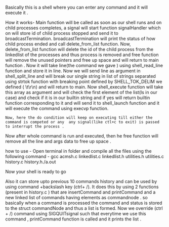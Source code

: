 Basically this is a shell where you can enter any command and it will execute it .

How it works-
    Main function will be called as soon as our shell runs and on child processes completes, a               signal will start function signalHandler which on will store id of child process stopped and send it to broadcastTermination. broadcastTermination will print the status of how child process ended and call delete_from_list function. Now, delete_from_list function will delete the id of the child process from the linkedlist of the processes and thus process is removed and free function will remove the unused pointers and free up space and will return to main function .
Now it will take line(the command we gave ) using shell_read_line function and store it in line.  Now we will send line as argument in shell_split_line and will break our single string in list of strings separated using strtok function with breaking point defined by SHELL_TOK_DELIM we defined ( \t\r\n) and will return to main. Now shell_execute function will take this array as argument and will check the first element of the list(ls in our case) and check if it is in our builtin string and if yes will return builtin function corresponding to it and will send it to shell_launch function and it will execute the command using execvp function. 

    Now, here the do condition will keep on executing till either the command is competed or any  any signal(like ctl+c to exit) is passed to interrupt the process .
Now after whole command is run and executed, then he free function will remove all the line and args data to free up space  .

how to use - 
Open terminal in folder and compile all the files using the following command -
gcc acmsh.c linkedlist.c linkedlist.h utilities.h utilities.c history.c history.h./a.out

Now your shell is ready to go



Also it can store upto previous 10 commands history and can be used by using command +backslash key (ctrl+ /). It  does this by using 2 functions (present in history.c ) that are insertCommand and printCommand and a new linked list of commands having elements as commandnode . so basically when a command is processed the command and status is stored to the struct commandNode and thus a list is formed. Now we override (ctrl + /)   command using SIGQUITsignal such that everytime we use this command , printCommand  function is called and it prints the list .

